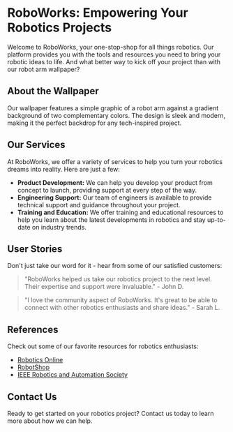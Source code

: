 <!--font:Cinzel Decorative-->

# RoboWorks: Empowering Your Robotics Projects

Welcome to RoboWorks, your one-stop-shop for all things robotics. Our platform provides you with the tools and resources you need to bring your robotic ideas to life. And what better way to kick off your project than with our robot arm wallpaper?

## About the Wallpaper

Our wallpaper features a simple graphic of a robot arm against a gradient background of two complementary colors. The design is sleek and modern, making it the perfect backdrop for any tech-inspired project.

## Our Services

At RoboWorks, we offer a variety of services to help you turn your robotics dreams into reality. Here are just a few:

- **Product Development:** We can help you develop your product from concept to launch, providing support at every step of the way.
- **Engineering Support:** Our team of engineers is available to provide technical support and guidance throughout your project.
- **Training and Education:** We offer training and educational resources to help you learn about the latest developments in robotics and stay up-to-date on industry trends.

## User Stories

Don't just take our word for it - hear from some of our satisfied customers:

> "RoboWorks helped us take our robotics project to the next level. Their expertise and support were invaluable." - John D.

> "I love the community aspect of RoboWorks. It's great to be able to connect with other robotics enthusiasts and share ideas." - Sarah L.

## References

Check out some of our favorite resources for robotics enthusiasts:

- [Robotics Online](#)
- [RobotShop](#)
- [IEEE Robotics and Automation Society](#)

## Contact Us

Ready to get started on your robotics project? Contact us today to learn more about how we can help.

<!--

Write me content for website with wallpaper which alt text is:

"A wallpaper with a simple graphic of a robot arm, against a gradient background of two complementary colors."

The name/title of the page should not be 1:1 copy of the alt text but rather a real content of the website which is using this wallpaper.

- Use markdown format 
- Start with heading
- Heading should be short and concise
- The content should look like a real website 
- The website should not be about the wallpaper, wallpaper is just a related background
- Heading should be contain work "wallpaper" or "background"
- Include real sections like references, contact, user stories, etc. use things relevant to the page purpose.
- Feel free to use structure like headings, bullets, numbering, blockquotes, paragraphs, horizontal lines, etc.
- You can use formatting like bold or _italic_
- You can include UTF-8 emojis
- Links should be only #hash anchors (and you can refer to the document itself)
- Do not include images


---


# RoboWorks: Empowering Your Robotics Projects

Welcome to RoboWorks, your one-stop-shop for all things robotics. Our platform provides you with the tools and resources you need to bring your robotic ideas to life. And what better way to kick off your project than with our robot arm wallpaper?

## About the Wallpaper

Our wallpaper features a simple graphic of a robot arm against a gradient background of two complementary colors. The design is sleek and modern, making it the perfect backdrop for any tech-inspired project.

## Our Services

At RoboWorks, we offer a variety of services to help you turn your robotics dreams into reality. Here are just a few:

- **Product Development:** We can help you develop your product from concept to launch, providing support at every step of the way.
- **Engineering Support:** Our team of engineers is available to provide technical support and guidance throughout your project.
- **Training and Education:** We offer training and educational resources to help you learn about the latest developments in robotics and stay up-to-date on industry trends.

## User Stories

Don't just take our word for it - hear from some of our satisfied customers:

> "RoboWorks helped us take our robotics project to the next level. Their expertise and support were invaluable." - John D.

> "I love the community aspect of RoboWorks. It's great to be able to connect with other robotics enthusiasts and share ideas." - Sarah L.

## References

Check out some of our favorite resources for robotics enthusiasts:

- [Robotics Online](#)
- [RobotShop](#)
- [IEEE Robotics and Automation Society](#)

## Contact Us

Ready to get started on your robotics project? Contact us today to learn more about how we can help.

-->
